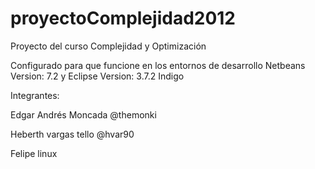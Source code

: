 ﻿proyectoComplejidad2012
=======================

Proyecto del curso Complejidad y Optimización


Configurado para que funcione en los entornos de desarrollo Netbeans Version: 7.2 y Eclipse Version: 3.7.2 
Indigo


Integrantes:

Edgar Andrés Moncada @themonki

Heberth vargas tello @hvar90


Felipe
 linux 
